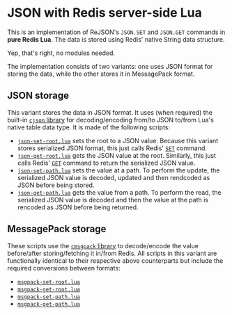 # JSON with Redis server-side Lua

This is an implementation of ReJSON's `JSON.SET` and `JSON.GET` commands in **pure Redis Lua**. The
data is stored using Redis' native String data structure.

Yep, that's right, no modules needed.

The implementation consists of two variants: one uses JSON format for storing the data, while the
other stores it in MessagePack format.

## JSON storage

This variant stores the data in JSON format. It uses (when required) the built-in
[`cjson` library](https://redis.io/commands/eval#cjson) for decoding/encoding from/to JSON to/from
Lua's native table data type. It is made of the following scripts:

*   [`json-set-root.lua`](json-set-root.lua) sets the root to a JSON value. Because this variant
    stores serialized JSON format, this just calls Redis' [`SET`](https://redis.io/commands/set)
    command.
*   [`json-get-root.lua`](json-set-root.lua) gets the JSON value at the root. Similarly, this just
    calls Redis' [`GET`](https://redis.io/commands/set) command to return the serialized JSON value.
*   [`json-set-path.lua`](json-set-path.lua) sets the value at a path. To perform the update, the
    serialized JSON value is decoded, updated and then rendcoded as JSON before being stored.
*   [`json-get-path.lua`](json-get-path.lua) gets the value from a path. To perform the read, the
    serialized JSON value is decoded and then the value at the path is rencoded as JSON before being
    returned.

## MessagePack storage

These scripts use the [`cmsgpack` library](https://redis.io/commands/eval#cmsgpack) to decode/encode
the value before/after storing/fetching it in/from Redis. All scripts in this variant are
functionally identical to their respective above counterparts but include the required conversions
between formats:

*   [`msgpack-set-root.lua`](msgpack-set-root.lua)
*   [`msgpack-get-root.lua`](msgpack-set-root.lua)
*   [`msgpack-set-path.lua`](msgpack-set-path.lua)
*   [`msgpack-get-path.lua`](msgpack-get-path.lua)
